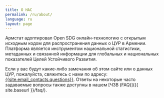 ```yaml
---
title: О НАС
permalink: /ru/about/
language: ru
layout: page
---
```


Армстат адоптировал Open SDG онлайн-технологию с открытым исходным кодом для распространения данных о ЦУР в Армении. Платформа является инструментом национальной статистики, метаданных и связанной информации для глобальных и национальных показателей Целей Устойчивого Развития.

Если у вас будут какие-либо замечания об этом сайте или о данных ЦУР, пожалуйста, свяжитесь с нами по адресу: <a href="mailto:{{site.email_contacts.questions}}">{{site.email_contacts.questions}}</a>. Ответы на некоторые часто задаваемые вопросы также доступны в нашем [ЧЗВ (FAQ)]({{ site.baseurl }}/faq/).

